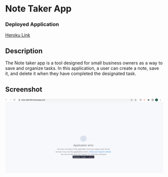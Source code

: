 # Note Taker App

### Deployed Application
[Heroku Link](https://note-taker49.herokuapp.com/)


## Description

The Note taker app is a tool designed for small business owners as a way to save and organize tasks. In this application, a user can create a note, save it, and delete it when they have completed the designated task. 

## Screenshot 
![Screenshot of the page](./Develop/public/assets/readmesc.png)
